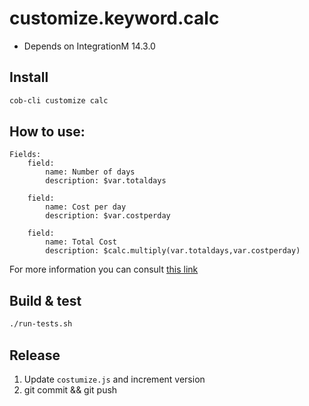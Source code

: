 # customize.keyword.calc

* Depends on IntegrationM 14.3.0

## Install

```bash
cob-cli customize calc
```

## How to use:

```
Fields:
    field:
        name: Number of days
        description: $var.totaldays
        
    field:
        name: Cost per day
        description: $var.costperday    
       
    field:
        name: Total Cost
        description: $calc.multiply(var.totaldays,var.costperday)
```

For more information you can consult [this link](https://learning.cultofbits.com/docs/cob-platform/admins/managing-information/available-customizations/calc/)

## Build & test

```bash
./run-tests.sh
```

## Release

1. Update `costumize.js` and increment version
2. git commit && git push